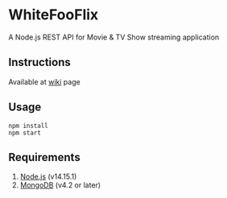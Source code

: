 # WhiteFooFlix
A Node.js REST API for Movie & TV Show streaming application

## Instructions
Available at [wiki](https://github.com/ktt45678/se-2020/wiki) page

## Usage
```
npm install
npm start
```

## Requirements
1. [Node.js](https://nodejs.org/en/download) (v14.15.1)
2. [MongoDB](https://docs.mongodb.com/manual/installation) (v4.2 or later)